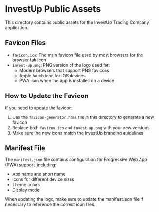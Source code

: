 # InvestUp Public Assets

This directory contains public assets for the InvestUp Trading Company application.

## Favicon Files

- `favicon.ico`: The main favicon file used by most browsers for the browser tab icon
- `invest-up.png`: PNG version of the logo used for:
  - Modern browsers that support PNG favicons
  - Apple touch icon for iOS devices
  - PWA icon when the app is installed on a device

## How to Update the Favicon

If you need to update the favicon:

1. Use the `favicon-generator.html` file in this directory to generate a new favicon
2. Replace both `favicon.ico` and `invest-up.png` with your new versions
3. Make sure the new icons match the InvestUp branding guidelines

## Manifest File

The `manifest.json` file contains configuration for Progressive Web App (PWA) support, including:

- App name and short name
- Icons for different device sizes
- Theme colors
- Display mode

When updating the logo, make sure to update the manifest.json file if necessary to reference the correct icon files. 
